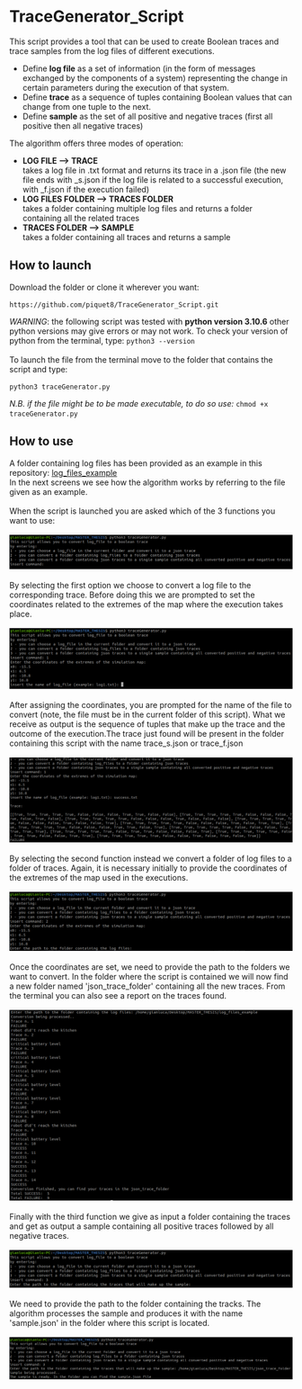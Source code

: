 # TraceGenerator_Script
This script provides a tool that can be used to create Boolean traces and trace samples from the log files of different executions. 
- Define **log file** as a set of information (in the form of messages exchanged by the components of a system) representing the change in certain parameters during the execution of that system. 
- Define **trace** as a sequence of tuples containing Boolean values that can change from one tuple to the next.
- Define **sample** as the set of all positive and negative traces (first all positive then all negative traces)  

The algorithm offers three modes of operation:
- **LOG FILE ⟶ TRACE**\
takes a log file in .txt format and returns its trace in a .json file (the new file ends with _s.json if the log file is related to a successful execution, with _f.json if the execution failed)
- **LOG FILES FOLDER ⟶ TRACES FOLDER**\
takes a folder containing multiple log files and returns a folder containing all the related traces
- **TRACES FOLDER ⟶ SAMPLE**\
takes a folder containing all traces and returns a sample

## How to launch
Download the folder or clone it wherever you want:
```
https://github.com/piquet8/TraceGenerator_Script.git
```
*WARNING*: the following script was tested with **python version 3.10.6** other python versions may give errors or may not work.
To check your version of python from the terminal, type: `python3 --version`
\
\
To launch the file from the terminal move to the folder that contains the script and type:
```
python3 traceGenerator.py 
```
*N.B. if the file might be to be made executable, to do so use:* `chmod +x traceGenerator.py` 

## How to use
A folder containing log files has been provided as an example in this repository: [log_files_example](https://github.com/piquet8/TraceGenerator_Script/tree/main/log_files_example)\
In the next screens we see how the algorithm works by referring to the file given as an example.\
\
When the script is launched you are asked which of the 3 functions you want to use:\
\
![figure1](https://github.com/piquet8/TraceGenerator_Script/blob/main/media/figure1.png)\
\
By selecting the first option we choose to convert a log file to the corresponding trace. Before doing this we are prompted to set the coordinates related to the
extremes of the map where the execution takes place.\
\
![figure2](https://github.com/piquet8/TraceGenerator_Script/blob/main/media/figure2.png)\
\
After assigning the coordinates, you are prompted for the name of the file to convert (note, the file must be in the current folder of this script). What we receive as output is the sequence of tuples that make up the trace and the outcome of the execution.The trace just found will be present in the folder containing this script with the name trace_s.json or trace_f.json\
\
![figure3](https://github.com/piquet8/TraceGenerator_Script/blob/main/media/figure3.png)\
\
By selecting the second function instead we convert a folder of log files to a folder of traces. Again, it is necessary initially to provide the coordinates of the extremes of the map used in the executions.\
\
![figure4](https://github.com/piquet8/TraceGenerator_Script/blob/main/media/figure4.png)\
\
Once the coordinates are set, we need to provide the path to the folders we want to convert. In the folder where the script is contained we will now find a new folder named 'json_trace_folder' containing all the new traces. From the terminal you can also see a report on the traces found. \
\
![figure5](https://github.com/piquet8/TraceGenerator_Script/blob/main/media/figure5.png)\
\
Finally with the third function we give as input a folder containing the traces and get as output a sample containing all positive traces followed by all negative traces. \
\
![figure6](https://github.com/piquet8/TraceGenerator_Script/blob/main/media/figure6.png)\
\
We need to provide the path to the folder containing the tracks. The algorithm processes the sample and produces it with the name 'sample.json' in the folder where this script is located.\
\
![figure7](https://github.com/piquet8/TraceGenerator_Script/blob/main/media/figure7.png)
